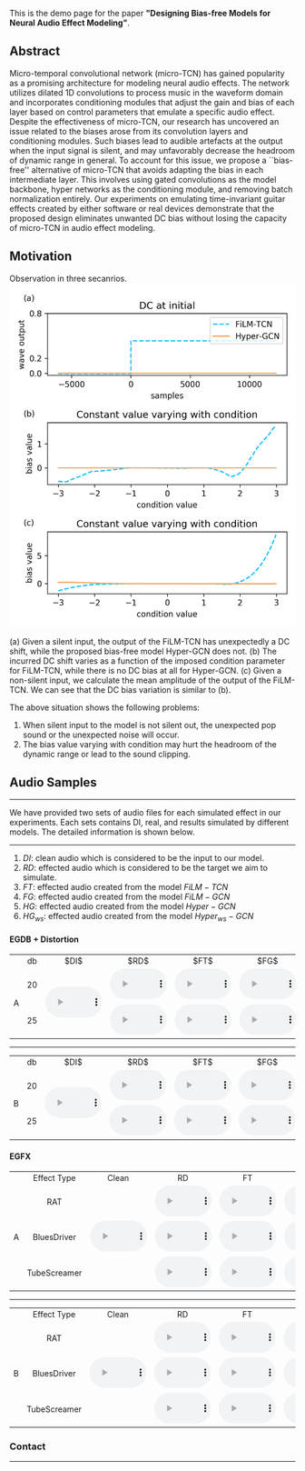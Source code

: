 This is the demo page for the paper **"Designing Bias-free Models for Neural Audio Effect Modeling"**.

## Abstract
Micro-temporal convolutional network (micro-TCN) has gained popularity as a promising architecture for modeling neural audio effects. The network utilizes dilated 1D convolutions to process music in the waveform domain and incorporates conditioning modules that adjust the gain and bias of each layer based on control parameters that emulate a specific audio effect. Despite the effectiveness of micro-TCN, our research has uncovered an issue related to the biases arose from its convolution layers and conditioning modules. Such biases lead to audible artefacts at the output when the input signal is silent,  and may unfavorably decrease the headroom of dynamic range in general. To account for this issue, we propose a ``bias-free'' alternative of micro-TCN that avoids adapting the bias in each intermediate layer. This involves using gated convolutions as the model backbone, hyper networks as the conditioning module, and removing batch normalization entirely. Our experiments on emulating time-invariant guitar effects created by either software or real devices demonstrate that the proposed design eliminates unwanted DC bias without losing the capacity of micro-TCN in audio effect modeling.


## Motivation 

Observation in three secanrios. 
![Bias Variation](./assets/imgs/bias_variation.png 'Bias Variation')

(a) Given a silent input, the output of the FiLM-TCN has unexpectedly a DC shift, while the proposed bias-free model Hyper-GCN does not.
(b) The incurred DC shift varies as a function of the imposed condition parameter for FiLM-TCN, while there is no DC bias at all for Hyper-GCN.
(c) Given a non-silent input, we calculate the mean amplitude of the output of the FiLM-TCN. We can see that the DC bias variation is similar to (b). 

The above situation shows the following problems:
1. When silent input to the model is not silent out, the unexpected pop sound or the unexpected noise will occur. 
2. The bias value varying with condition may hurt the headroom of the dynamic range or lead to the sound clipping.  

## Audio Samples

<hr>
We have provided two sets of audio files for each simulated effect in our experiments. Each sets contains DI, real, and results simulated by different models. The detailed information is shown below. 
<hr>

1. $DI$: clean audio which is considered to be the input to our model. 
2. $RD$: effected audio which is considered to be the target we aim to simulate.
3. $FT$: effected audio created from the model $FiLM-TCN$ 
4. $FG$: effected audio created from the model $FiLM-GCN$ 
5. $HG$: effected audio created from the model $Hyper-GCN$
6. $HG_{ws}$: effected audio created from the model $Hyper_{ws}-GCN$ 

#### EGDB + Distortion
<table style='text-align: center;'>
  <tbody>
    <tr>
      <td></td>
      <td>db</td>
      <td>$DI$</td>
      <td>$RD$</td>
      <td>$FT$</td>
      <td>$FG$</td>
      <td>$HG$</td>
      <td>$HG_{ws}$</td>
    </tr>
    <tr>
      <td rowspan="0">A</td>
      <td>20</td>
      <td rowspan="0"><audio controls="" style="width: 100px;"><source src="./assets/audios/Distortion/A/di.wav" type="audio/mpeg" /></audio></td>
      <td><audio controls="" style="width: 100px;"><source src="./assets/audios/Distortion/A/20/rd.wav" type="audio/mpeg" /></audio></td>
      <td><audio controls="" style="width: 100px;"><source src="./assets/audios/Distortion/A/20/ft.wav" type="audio/mpeg" /></audio></td>
      <td><audio controls="" style="width: 100px;"><source src="./assets/audios/Distortion/A/20/fg.wav" type="audio/mpeg" /></audio></td>
      <td><audio controls="" style="width: 100px;"><source src="./assets/audios/Distortion/A/20/hg.wav" type="audio/mpeg" /></audio></td>
      <td><audio controls="" style="width: 100px;"><source src="./assets/audios/Distortion/A/20/hg_ws.wav" type="audio/mpeg" /></audio></td>
    </tr>
    <tr>
      <td>25</td>
      <td rowspan="0"><audio controls="" style="width: 100px;"><source src="./assets/audios/Distortion/A/di.wav" type="audio/mpeg" /></audio></td>
      <td><audio controls="" style="width: 100px;"><source src="./assets/audios/Distortion/A/25/rd.wav" type="audio/mpeg" /></audio></td>
      <td><audio controls="" style="width: 100px;"><source src="./assets/audios/Distortion/A/25/ft.wav" type="audio/mpeg" /></audio></td>
      <td><audio controls="" style="width: 100px;"><source src="./assets/audios/Distortion/A/25/fg.wav" type="audio/mpeg" /></audio></td>
      <td><audio controls="" style="width: 100px;"><source src="./assets/audios/Distortion/A/25/hg.wav" type="audio/mpeg" /></audio></td>
      <td><audio controls="" style="width: 100px;"><source src="./assets/audios/Distortion/A/25/hg_ws.wav" type="audio/mpeg" /></audio></td>
    </tr>
  </tbody>
</table>

<hr>

<table style='text-align: center;'>
  <tbody>
    <tr>
      <td></td>
      <td>db</td>
      <td>$DI$</td>
      <td>$RD$</td>
      <td>$FT$</td>
      <td>$FG$</td>
      <td>$HG$</td>
      <td>$HG_{ws}$</td>
    </tr>
    <tr>
      <td rowspan="0">B</td>
      <td>20</td>
      <td rowspan="0"><audio controls="" style="width: 100px;"><source src="./assets/audios/Distortion/B/di.wav" type="audio/mpeg" /></audio></td>
      <td><audio controls="" style="width: 100px;"><source src="./assets/audios/Distortion/B/20/rd.wav" type="audio/mpeg" /></audio></td>
      <td><audio controls="" style="width: 100px;"><source src="./assets/audios/Distortion/B/20/ft.wav" type="audio/mpeg" /></audio></td>
      <td><audio controls="" style="width: 100px;"><source src="./assets/audios/Distortion/B/20/fg.wav" type="audio/mpeg" /></audio></td>
      <td><audio controls="" style="width: 100px;"><source src="./assets/audios/Distortion/B/20/hg.wav" type="audio/mpeg" /></audio></td>
      <td><audio controls="" style="width: 100px;"><source src="./assets/audios/Distortion/B/20/hg_ws.wav" type="audio/mpeg" /></audio></td>
    </tr>
    <tr>
      <td>25</td>
      <td rowspan="0"><audio controls="" style="width: 100px;"><source src="./assets/audios/Distortion/B/di.wav" type="audio/mpeg" /></audio></td>
      <td><audio controls="" style="width: 100px;"><source src="./assets/audios/Distortion/B/25/rd.wav" type="audio/mpeg" /></audio></td>
      <td><audio controls="" style="width: 100px;"><source src="./assets/audios/Distortion/B/25/ft.wav" type="audio/mpeg" /></audio></td>
      <td><audio controls="" style="width: 100px;"><source src="./assets/audios/Distortion/B/25/fg.wav" type="audio/mpeg" /></audio></td>
      <td><audio controls="" style="width: 100px;"><source src="./assets/audios/Distortion/B/25/hg.wav" type="audio/mpeg" /></audio></td>
      <td><audio controls="" style="width: 100px;"><source src="./assets/audios/Distortion/B/25/hg_ws.wav" type="audio/mpeg" /></audio></td>
    </tr>
  </tbody>
</table>

#### EGFX

<table style='text-align: center;'>
  <tbody>
    <tr>
      <td></td>
      <td>Effect Type</td>
      <td>Clean</td>
      <td>RD</td>
      <td>FT</td>
      <td>HTS</td>
      <td>HTL</td>
      <td>FG</td>
      <td>HGS</td>
      <td>HGL</td>
    </tr>
    <tr>
      <td rowspan="0">A</td>
      <td>RAT</td>
      <td rowspan="0"><audio controls="" style="width: 100px;"><source src="./assets/audios/c/clean.wav" type="audio/mpeg" /></audio></td>
      <td><audio controls="" style="width: 100px;"><source src="./assets/audios/c/rd-RAT.wav" type="audio/mpeg" /></audio></td>
      <td><audio controls="" style="width: 100px;"><source src="./assets/audios/c/ft-RAT.wav" type="audio/mpeg" /></audio></td>
      <td><audio controls="" style="width: 100px;"><source src="./assets/audios/c/hts-RAT.wav" type="audio/mpeg" /></audio></td>
      <td><audio controls="" style="width: 100px;"><source src="./assets/audios/c/htl-RAT.wav" type="audio/mpeg" /></audio></td>
      <td><audio controls="" style="width: 100px;"><source src="./assets/audios/c/fg-RAT.wav" type="audio/mpeg" /></audio></td>
      <td><audio controls="" style="width: 100px;"><source src="./assets/audios/c/hgl-RAT.wav" type="audio/mpeg" /></audio></td>
      <td><audio controls="" style="width: 100px;"><source src="./assets/audios/c/hgl-RAT.wav" type="audio/mpeg" /></audio></td>
    </tr>
    <tr>
      <td>BluesDriver</td>
      <td><audio controls="" style="width: 100px;"><source src="./assets/audios/c/rd-BluesDriver.wav" type="audio/mpeg" /></audio></td>
      <td><audio controls="" style="width: 100px;"><source src="./assets/audios/c/ft-BluesDriver.wav" type="audio/mpeg" /></audio></td>
      <td><audio controls="" style="width: 100px;"><source src="./assets/audios/c/hts-BluesDriver.wav" type="audio/mpeg" /></audio></td>
      <td><audio controls="" style="width: 100px;"><source src="./assets/audios/c/htl-BluesDriver.wav" type="audio/mpeg" /></audio></td>
      <td><audio controls="" style="width: 100px;"><source src="./assets/audios/c/fg-BluesDriver.wav" type="audio/mpeg" /></audio></td>
      <td><audio controls="" style="width: 100px;"><source src="./assets/audios/c/hgl-BluesDriver.wav" type="audio/mpeg" /></audio></td>
      <td><audio controls="" style="width: 100px;"><source src="./assets/audios/c/hgl-BluesDriver.wav" type="audio/mpeg" /></audio></td>
    </tr>
    <tr>
      <td>TubeScreamer</td>
      <td><audio controls="" style="width: 100px;"><source src="./assets/audios/c/rd-TubeScreamer.wav" type="audio/mpeg" /></audio></td>
      <td><audio controls="" style="width: 100px;"><source src="./assets/audios/c/ft-TubeScreamer.wav" type="audio/mpeg" /></audio></td>
      <td><audio controls="" style="width: 100px;"><source src="./assets/audios/c/hts-TubeScreamer.wav" type="audio/mpeg" /></audio></td>
      <td><audio controls="" style="width: 100px;"><source src="./assets/audios/c/htl-TubeScreamer.wav" type="audio/mpeg" /></audio></td>
      <td><audio controls="" style="width: 100px;"><source src="./assets/audios/c/fg-TubeScreamer.wav" type="audio/mpeg" /></audio></td>
      <td><audio controls="" style="width: 100px;"><source src="./assets/audios/c/hgl-TubeScreamer.wav" type="audio/mpeg" /></audio></td>
      <td><audio controls="" style="width: 100px;"><source src="./assets/audios/c/hgl-TubeScreamer.wav" type="audio/mpeg" /></audio></td>
    </tr>
  </tbody>
</table>

<hr>

<table style='text-align: center;'>
  <tbody>
    <tr>
      <td></td>
      <td>Effect Type</td>
      <td>Clean</td>
      <td>RD</td>
      <td>FT</td>
      <td>HTS</td>
      <td>HTL</td>
      <td>FG</td>
      <td>HGS</td>
      <td>HGL</td>
    </tr>
    <tr>
      <td rowspan="0">B</td>
      <td>RAT</td>
      <td rowspan="0"><audio controls="" style="width: 100px;"><source src="./assets/audios/d/clean.wav" type="audio/mpeg" /></audio></td>
      <td><audio controls="" style="width: 100px;"><source src="./assets/audios/d/rd-RAT.wav" type="audio/mpeg" /></audio></td>
      <td><audio controls="" style="width: 100px;"><source src="./assets/audios/d/ft-RAT.wav" type="audio/mpeg" /></audio></td>
      <td><audio controls="" style="width: 100px;"><source src="./assets/audios/d/hts-RAT.wav" type="audio/mpeg" /></audio></td>
      <td><audio controls="" style="width: 100px;"><source src="./assets/audios/d/htl-RAT.wav" type="audio/mpeg" /></audio></td>
      <td><audio controls="" style="width: 100px;"><source src="./assets/audios/d/fg-RAT.wav" type="audio/mpeg" /></audio></td>
      <td><audio controls="" style="width: 100px;"><source src="./assets/audios/d/hgl-RAT.wav" type="audio/mpeg" /></audio></td>
      <td><audio controls="" style="width: 100px;"><source src="./assets/audios/d/hgl-RAT.wav" type="audio/mpeg" /></audio></td>
    </tr>
    <tr>
      <td>BluesDriver</td>
      <td><audio controls="" style="width: 100px;"><source src="./assets/audios/d/rd-BluesDriver.wav" type="audio/mpeg" /></audio></td>
      <td><audio controls="" style="width: 100px;"><source src="./assets/audios/d/ft-BluesDriver.wav" type="audio/mpeg" /></audio></td>
      <td><audio controls="" style="width: 100px;"><source src="./assets/audios/d/hts-BluesDriver.wav" type="audio/mpeg" /></audio></td>
      <td><audio controls="" style="width: 100px;"><source src="./assets/audios/d/htl-BluesDriver.wav" type="audio/mpeg" /></audio></td>
      <td><audio controls="" style="width: 100px;"><source src="./assets/audios/d/fg-BluesDriver.wav" type="audio/mpeg" /></audio></td>
      <td><audio controls="" style="width: 100px;"><source src="./assets/audios/d/hgl-BluesDriver.wav" type="audio/mpeg" /></audio></td>
      <td><audio controls="" style="width: 100px;"><source src="./assets/audios/d/hgl-BluesDriver.wav" type="audio/mpeg" /></audio></td>
    </tr>
    <tr>
      <td>TubeScreamer</td>
      <td><audio controls="" style="width: 100px;"><source src="./assets/audios/d/rd-TubeScreamer.wav" type="audio/mpeg" /></audio></td>
      <td><audio controls="" style="width: 100px;"><source src="./assets/audios/d/ft-TubeScreamer.wav" type="audio/mpeg" /></audio></td>
      <td><audio controls="" style="width: 100px;"><source src="./assets/audios/d/hts-TubeScreamer.wav" type="audio/mpeg" /></audio></td>
      <td><audio controls="" style="width: 100px;"><source src="./assets/audios/d/htl-TubeScreamer.wav" type="audio/mpeg" /></audio></td>
      <td><audio controls="" style="width: 100px;"><source src="./assets/audios/d/fg-TubeScreamer.wav" type="audio/mpeg" /></audio></td>
      <td><audio controls="" style="width: 100px;"><source src="./assets/audios/d/hgl-TubeScreamer.wav" type="audio/mpeg" /></audio></td>
      <td><audio controls="" style="width: 100px;"><source src="./assets/audios/d/hgl-TubeScreamer.wav" type="audio/mpeg" /></audio></td>
    </tr>
  </tbody>
</table>

### Contact 

<hr>


